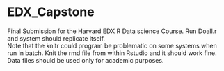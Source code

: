 # EDX_Capstone
Final Submission for the Harvard EDX R Data science Course. 
Run Doall.r and system should replicate itself.  
Note that the knitr could program be problematic on some systems when run in batch.
Knit the rmd file from within Rstudio and it should work fine.
Data files should be used only for academic purposes.
